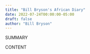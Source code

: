 ```yaml
---
title: "Bill Bryson's African Diary"
date: 2022-07-24T00:00:00-05:00
draft: false
author: "Bill Bryson"
---
```


SUMMARY

<!--more-->

CONTENT